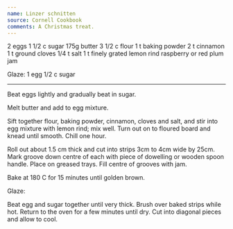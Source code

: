 ```yaml
---
name: Linzer schnitten
source: Cornell Cookbook
comments: A Christmas treat.
---
```


2 eggs
1 1/2 c sugar
175g butter
3 1/2 c flour
1 t baking powder
2 t cinnamon
1 t ground cloves
1/4 t salt
1 t finely grated lemon rind
raspberry or red plum jam

Glaze:
1 egg
1/2 c sugar

---

Beat eggs lightly and gradually beat in sugar.

Melt butter and add to egg mixture.

Sift together flour, baking powder, cinnamon, cloves and salt, and stir into egg mixture with lemon rind; mix well.  Turn out on to floured board and knead until smooth.  Chill one hour.

Roll out about 1.5 cm thick and cut into strips 3cm to 4cm wide by 25cm.  Mark groove down centre of each with piece of dowelling or wooden spoon handle.  Place on greased trays.   Fill centre of grooves with jam.

Bake at 180 C for 15 minutes until golden brown.

Glaze:

Beat egg and sugar together until very thick.  Brush over baked strips while hot.  Return to the oven for a few minutes until dry.  Cut into diagonal pieces and allow to cool.

